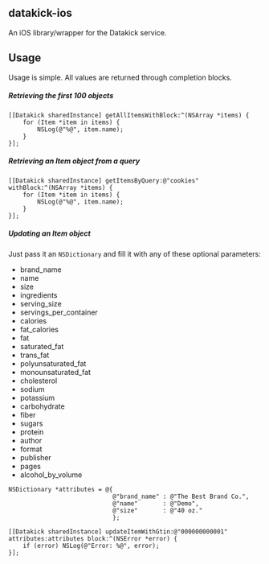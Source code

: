 datakick-ios
--
An iOS library/wrapper for the Datakick service.

Usage
--
Usage is simple. All values are returned through completion blocks.

##### Retrieving the first 100 objects

```
[[Datakick sharedInstance] getAllItemsWithBlock:^(NSArray *items) {
    for (Item *item in items) {
        NSLog(@"%@", item.name);
    }
}];
```

##### Retrieving an Item object from a query

```
[[Datakick sharedInstance] getItemsByQuery:@"cookies" withBlock:^(NSArray *items) {
    for (Item *item in items) {
        NSLog(@"%@", item.name);
    }
}];
```

##### Updating an Item object
Just pass it an `NSDictionary` and fill it with any of these optional parameters:

* brand_name
* name
* size
* ingredients
* serving_size
* servings_per_container
* calories
* fat_calories
* fat
* saturated_fat
* trans_fat
* polyunsaturated_fat
* monounsaturated_fat
* cholesterol
* sodium
* potassium
* carbohydrate
* fiber
* sugars
* protein
* author
* format
* publisher
* pages
* alcohol_by_volume

```
NSDictionary *attributes = @{
                             @"brand_name" : @"The Best Brand Co.",
                             @"name"       : @"Demo",
                             @"size"       : @"40 oz."
                             };

[[Datakick sharedInstance] updateItemWithGtin:@"000000000001" attributes:attributes block:^(NSError *error) {
    if (error) NSLog(@"Error: %@", error);
}];
